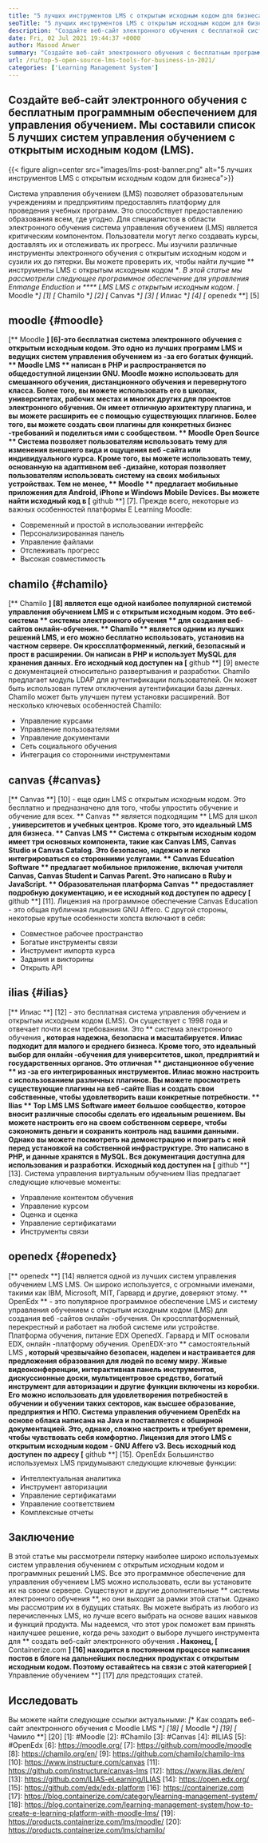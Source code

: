 ```yaml
---
title: "5 лучших инструментов LMS с открытым исходным кодом для бизнеса в 2021 году" 
seoTitle: "5 лучших инструментов LMS с открытым исходным кодом для бизнеса в 2021 году" 
description: "Создайте веб-сайт электронного обучения с бесплатной системой дистанционного обучения с открытым исходным кодом. Ознакомьтесь с списком и выберите соответствующие LMS электронного обучения для бизнеса." 
date: Fri, 02 Jul 2021 19:44:37 +0000
author: Masood Anwer
summary: "Создайте веб-сайт электронного обучения с бесплатным программным обеспечением для управления обучением. Мы составили список 5 лучших систем управления обучением с открытым исходным кодом (LMS)." 
url: /ru/top-5-open-source-lms-tools-for-business-in-2021/
categories: ['Learning Management System']
---
```


## Создайте веб-сайт электронного обучения с бесплатным программным обеспечением для управления обучением. Мы составили список 5 лучших систем управления обучением с открытым исходным кодом (LMS).

{{< figure align=center src="images/lms-post-banner.png" alt="5 лучших инструментов LMS с открытым исходным кодом для бизнеса">}}

Система управления обучением (LMS) позволяет образовательным учреждениям и предприятиям предоставлять платформу для проведения учебных программ. Это способствует предоставлению образования всем, где угодно. Для специалистов в области электронного обучения система управления обучением (LMS) является критическим компонентом. Пользователи могут легко создавать курсы, доставлять их и отслеживать их прогресс. Мы изучили различные инструменты электронного обучения с открытым исходным кодом и сузили их до пятерки. Вы можете проверить их, чтобы найти лучшие ** инструменты LMS с открытым исходным кодом **.
В этой статье мы рассмотрели следующее программное обеспечение для управления Enmange Enduction и **** LMS LMS с открытым исходным кодом.
  *[** Moodle **] [1]
  *[** Chamilo **] [2]
  *[** Canvas **] [3]
  *[** Илиас **] [4]
  *[** openedx **] [5]

## moodle {#moodle}
[** Moodle **] [6]-это бесплатная система электронного обучения с открытым исходным кодом. Это одно из лучших программ LMS и ведущих систем управления обучением из -за его богатых функций. ** Moodle LMS ** написан в PHP и распространяется по общедоступной лицензии GNU. Moodle можно использовать для смешанного обучения, дистанционного обучения и перевернутого класса. Более того, вы можете использовать его в школах, университетах, рабочих местах и ​​многих других для проектов электронного обучения. Он имеет отличную архитектуру плагина, и вы можете расширить ее с помощью существующих плагинов. Более того, вы можете создать свои плагины для конкретных бизнес -требований и поделиться ими с сообществом.
** Moodle Open Source ** Система позволяет пользователям использовать тему для изменения внешнего вида и ощущения веб -сайта или индивидуального курса. Кроме того, вы можете использовать тему, основанную на адаптивном веб -дизайне, которая позволяет пользователям использовать систему на своих мобильных устройствах. Тем не менее, ** Moodle ** предлагает мобильные приложения для Android, iPhone и Windows Mobile Devices. Вы можете найти исходный код в [** github **] [7].
Прежде всего, некоторые из важных особенностей платформы E Learning Moodle:
  * Современный и простой в использовании интерфейс
  * Персонализированная панель
  * Управление файлами
  * Отслеживать прогресс
  * Высокая совместимость

## chamilo {#chamilo}
[** Chamilo **] [8] является еще одной наиболее популярной системой управления обучением LMS и с открытым исходным кодом. Это веб-система ** системы электронного обучения ** для создания веб-сайтов онлайн-обучения. ** Chamilo ** является одним из лучших решений LMS, и его можно бесплатно использовать, установив на частном сервере. Он кроссплатформенный, легкий, безопасный и прост в расширении. Он написан в PHP и использует MySQL для хранения данных. Его исходный код доступен на [** github **] [9] вместе с документацией относительно развертывания и разработки. Chamilo предлагает модуль LDAP для аутентификации пользователей. Он может быть использован путем отключения аутентификации базы данных. Chamilo может быть улучшен путем установки расширений.
Вот несколько ключевых особенностей Chamilo:
  * Управление курсами
  * Управление пользователями
  * Управление документами
  * Сеть социального обучения
  * Интеграция со сторонними инструментами

## canvas {#canvas}
[** Canvas **] [10] - еще один LMS с открытым исходным кодом. Это бесплатно и предназначено для того, чтобы упростить обучение и обучение для всех. ** Canvas ** является подходящим ** LMS для школ **, университетов и учебных центров. Кроме того, это идеальный LMS для бизнеса. ** Canvas LMS ** Система с открытым исходным кодом имеет три основных компонента, такие как Canvas LMS, Canvas Studio и Canvas Catalog. Это безопасно, надежно и легко интегрироваться со сторонними услугами. ** Canvas Education Software ** предлагает мобильное приложение, включая учителя Canvas, Canvas Student и Canvas Parent. Это написано в Ruby и JavaScript. ** Образовательная платформа Canvas ** предоставляет подробную документацию, и ее исходный код доступен по адресу [** github **] [11]. Лицензия на программное обеспечение Canvas Education - это общая публичная лицензия GNU Affero.
С другой стороны, некоторые крутые особенности холста включают в себя:
  * Совместное рабочее пространство
  * Богатые инструменты связи
  * Инструмент импорта курса
  * Задания и викторины
  * Открыть API

## ilias {#ilias}
[** Илиас **] [12] - это бесплатная система управления обучением и открытым исходным кодом (LMS). Он существует с 1998 года и отвечает почти всем требованиям. Это ** система электронного обучения **, которая надежна, безопасна и масштабируется. Илиас подходит для малого и среднего бизнеса. Кроме того, это идеальный выбор для онлайн -обучения для университетов, школ, предприятий и государственных органов. Это отличная ** дистанционное обучение ** из -за его интегрированных инструментов. Илиас можно настроить с использованием различных плагинов. Вы можете просмотреть существующие плагины на веб -сайте Ilias и создать свои собственные, чтобы удовлетворить ваши конкретные потребности.
** Ilias ** Top LMS LMS Software имеет большое сообщество, которое вносит различные способы сделать его идеальным решением. Вы можете настроить его на своем собственном сервере, чтобы сэкономить деньги и сохранить контроль над вашими данными. Однако вы можете посмотреть на демонстрацию и поиграть с ней перед установкой на собственной инфраструктуре. Это написано в PHP, и данные хранятся в MySQL. Вся документация доступна для использования и разработки. Исходный код доступен на [** github **] [13].
Система управления виртуальным обучением Ilias предлагает следующие ключевые моменты:
  * Управление контентом обучения
  * Управление курсом
  * Оценка и оценка
  * Управление сертификатами
  * Инструменты связи

## openedx {#openedx}
[** openedx **] [14] является одной из лучших систем управления обучением LMS LMS. Он широко используется, с огромными именами, такими как IBM, Microsoft, MIT, Гарвард и другие, доверяют этому. ** OpenEdx ** - это популярное программное обеспечение LMS и систему управления обучением с открытым исходным кодом (LMS) для создания веб -сайтов онлайн -обучения. Он кроссплатформенный, перекрестный и работает на любой системе или устройстве. Платформа обучения, питание EDX OpenedX. Гарвард и MIT основали EDX, онлайн -платформу обучения. OpenEDX-это ** самостоятельный LMS **, который чрезвычайно безопасен, наделен и настраивается для предложения образования для людей по всему миру.
Живые видеоконференции, интерактивная панель инструментов, дискуссионные доски, мультицентровое средство, богатый инструмент для авторизации и другие функции включены из коробки. Его можно использовать для удовлетворения потребностей в обучении и обучении таких секторов, как высшее образование, предприятия и НПО. Система управления обучением OpenEdx на основе облака написана на Java и поставляется с обширной документацией. Это, однако, сложно настроить и требует времени, чтобы чувствовать себя комфортно. Лицензия для этого LMS с открытым исходным кодом - GNU Affero v3. Весь исходный код доступен по адресу [** github **] [15].
OpenEdx Большинство используемых LMS придумывают следующие ключевые функции:
  * Интеллектуальная аналитика
  * Инструмент авторизации
  * Управление сертификатами
  * Управление соответствием
  * Комплексные отчеты

## Заключение
В этой статье мы рассмотрели пятерку наиболее широко используемых систем управления обучением с открытым исходным кодом и программных решений LMS. Все это программное обеспечение для управления обучением LMS можно использовать, если вы установите их на своем сервере. Существуют и другие дополнительные ** системы электронного обучения **, но они выходят за рамки этой статьи. Однако мы рассмотрим их в будущих статьях. Вы можете выбрать из любого из перечисленных LMS, но лучше всего выбрать на основе ваших навыков и функций продукта. Мы надеемся, что этот урок поможет вам принять наилучшее решение, когда речь заходит о выборе лучшего инструмента для ** создать веб-сайт электронного обучения **.
Наконец, [** Containerize.com **] [16] находится в постоянном процессе написания постов в блоге на дальнейших последних продуктах с открытым исходным кодом. Поэтому оставайтесь на связи с этой категорией [** Управление обучением **] [17] для предстоящих статей.

## Исследовать
Вы можете найти следующие ссылки актуальными:
  *[** Как создать веб-сайт электронного обучения с Moodle LMS **] [18]
  *[** Moodle **] [19]
  *[** Чамило **] [20]
[1]: #Moodle
[2]: #Chamilo
[3]: #Canvas
[4]: #ILIAS
[5]: #OpenEdx
[6]: https://moodle.org/
[7]: https://github.com/moodle/moodle
[8]: https://chamilo.org/en/
[9]: https://github.com/chamilo/chamilo-lms
[10]: https://www.instructure.com/canvas
[11]: https://github.com/instructure/canvas-lms
[12]: https://www.ilias.de/en/
[13]: https://github.com/ILIAS-eLearning/ILIAS
[14]: https://open.edx.org/
[15]: https://github.com/edx/edx-platform
[16]: https://containerize.com
[17]: https://blog.containerize.com/category/learning-management-system/
[18]: https://blog.containerize.com/learning-management-system/how-to-create-e-learning-platform-with-moodle-lms/
[19]: https://products.containerize.com/lms/moodle/
[20]: https://products.containerize.com/lms/chamilo/
